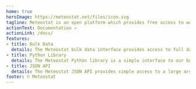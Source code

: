 ```yaml
---
home: true
heroImage: https://meteostat.net/files/icon.svg
tagline: Meteostat is an open platform which provides free access to weather and climate data.
actionText: Documentation →
actionLink: /docs/
features:
- title: Bulk Data
  details: The Meteostat bulk data interface provides access to full data dumps of individual weather stations. The data is provided in CSV and JSON format. Users are not required to sign up for this service and can query as much data as they like.
- title: Python Library
  details: The Meteostat Python library is a simple interface to our bulk data dumps. From explorations of single time series to complex analysis - our Python library is the easiest way to consume weather and climate data.
- title: JSON API
  details: The Meteostat JSON API provides simple access to a large archive of historical weather and climate data. The records are queried by weather station or geo location and can be filtered by specifying a date range and other optional parameters.
footer: © Meteostat
---
```

